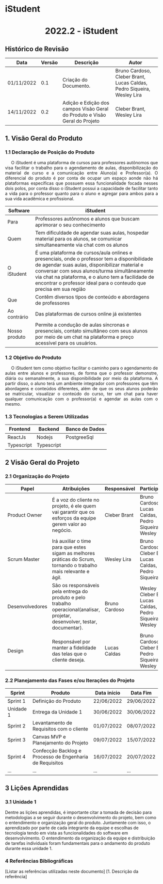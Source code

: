 # iStudent

<div align="center">
    <h1> 2022.2 - iStudent </h1>
</div>

## Histórico de Revisão

| Data       | Versão | Descrição                                                                  | Autor                                                                  |
| ---------- | ------ | -------------------------------------------------------------------------- | ---------------------------------------------------------------------- |
| 01/11/2022 | 0.1    | Criação do Documento.                                                      | Bruno Cardoso, Cleber Brant, Lucas Caldas, Pedro Siqueira, Wesley Lira |
| 14/11/2022 | 0.2    | Adição e Edição dos campos Visão Geral do Produto e Visão Geral do Projeto | Cleber Brant, Wesley Lira                                              |

## 1. Visão Geral do Produto

### 1.1 Declaração de Posição do Produto

<p style="text-indent: 20px; text-align: justify">
     O iStudent é uma plataforma de cursos para professores autônomos que visa facilitar o trabalho para o agendamento de aulas, disponibilização do material de curso e a comunicação entre Aluno(a) e Professor(a). O diferencial do produto é por conta de ocupar um espaço aonde não há plataformas específicas que possuem essa funcionalidade focada nesses dois polos, por conta disso o iStudent possui a capacidade de facilitar tanto a vida para o professor quanto para o aluno e agregar para ambos para a sua vida acadêmica e profissional.

</p>

| Software      | iStudent                                                                                                                                                                                                                                                                                                                   |
| ------------- | -------------------------------------------------------------------------------------------------------------------------------------------------------------------------------------------------------------------------------------------------------------------------------------------------------------------------- |
| Para          | Professores autônomos e alunos que buscam aprimorar o seu conhecimento                                                                                                                                                                                                                                                     |
| Quem          | Tem dificuldade de agendar suas aulas, hospedar material para os alunos, se comunicar simultaneamente via chat com os alunos                                                                                                                                                                                               |
| O iStudent    | É uma plataforma de cursos/aula onlines e presenciais, onde o professor tem a disponibilidade de agendar suas aulas, disponibilizar material e conversar com seus alunos/turma simultâneamente via chat na plataforma, e o aluno tem a facilidade de encontrar o professor ideal para o conteudo que precisa em sua região |
| Que           | Contêm diversos tipos de conteúdo e abordagens de professores                                                                                                                                                                                                                                                              |
| Ao contrário  | Das plataformas de cursos online já existentes                                                                                                                                                                                                                                                                             |
| Nosso produto | Permite a condução de aulas síncronas e presenciais, contato simultâneo com seus alunos por meio de um chat na plataforma e preço acessível para os usuários.                                                                                                                                                              |

### 1.2 Objetivo do Produto

<p style="text-indent: 20px; text-align: justify">
    O iStudent tem como objetivo facilitar o caminho para o agendamento de aulas entre alunos e professores, de forma que o professor demonstre, diária ou semanalmente, a sua disponibilidade por meio da plataforma. A partir disso, o aluno terá um ambiente integrador com professores que têm abordagens e conteúdos diferentes, além de que os seus alunos poderão se matricular, visualizar o conteúdo do curso, ter um chat para haver qualquer comunicação com o professor(a) e agendar as aulas com o mesmo.
</p>

### 1.3 Tecnologias a Serem Utilizadas

| Frontend   | Backend    | Banco de Dados |
| ---------- | ---------- | -------------- |
| ReactJs    | Nodejs     | PostgreeSql    |
| Typescript | Typescript |                |

## 2 Visão Geral do Projeto

### 2.1 Organização do Projeto

| Papel           | Atribuições                                                                                                                   | Responsável   | Participantes                                                        |
| --------------- | ----------------------------------------------------------------------------------------------------------------------------- | ------------- | -------------------------------------------------------------------- |
| Product Owner   | É a voz do cliente no projeto, é ele quem vai garantir que os esforços da equipe gerem valor ao negócio.                      | Cleber Brant  | Bruno Cardoso, Lucas Caldas, Pedro Siqueira, Wesley Lira             |
| Scrum Master    | Irá auxiliar o time para que estes sigam as melhores práticas do Scrum, tornando o trabalho mais relevante e ágil.            | Wesley Lira   | Bruno Cardoso, Cleber Brant, Lucas Caldas, Pedro Siqueira            |
| Desenvolvedores | São os responsáveis pela entrega do produto e pelo trabalho operacional(analisar, projetar, desenvolver, testar, documentar). | Bruno Cardoso | Wesley Lira, Cleber Brant, Lucas Caldas, Pedro Siqueira, Wesley Lira |
| Design          | Responsável por manter a fidelidade das telas que o cliente deseja.                                                           | Lucas Caldas  | Bruno Cardoso, Cleber Brant, Pedro Siqueira, Wesley Lira             |

### 2.2 Planejamento das Fases e/ou Iterações do Projeto

| Sprint    | Produto                                                  | Data início | Data Fim   |
| --------- | -------------------------------------------------------- | ----------- | ---------- |
| Sprint 1  | Definição do Produto                                     | 22/06/2022  | 29/06/2022 |
| Unidade 1 | Entrega da Unidade 1                                     | 30/06/2022  | 30/06/2022 |
| Sprint 2  | Levantamento de Requisitos com o cliente                 | 01/07/2022  | 08/07/2022 |
| Sprint 3  | Canvas MVP e Planejamento do Projeto                     | 09/07/2022  | 15/07/2022 |
| Sprint 4  | Confecção Backlog e Processo de Engenharia de Requisitos | 16/07/2022  | 20/07/2022 |
| ...       | ...                                                      | ...         | ...        |
## 3 Lições Aprendidas

### 3.1 Unidade 1

<p>
    Dentre as lições aprendidas, é importante citar a tomada de decisão para metodologias a se seguir durante o desenvolvimento do projeto, bem como o entendimento e organização geral do produto. Juntamente com isso, o aprendizado por parte de cada integrante da equipe e escolhas de tecnologia tendo em vista as funcionalidades do software em desenvolvimento. O entendimento da organização da equipe e distribuição de tarefas individuais foram fundamentais para o andamento do produto durante essa unidade 1.  
</p>

### 4 Referências Bibliográficas

<p>
    [Listar as referências utilizadas neste documento]
    [1. Descrição da referência]
</p>
